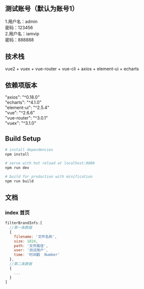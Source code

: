 ## 测试账号（默认为账号1）
1.用户名：admin  
  密码：123456  
2.用户名：iamvip  
  密码：888888  

## 技术栈

vue2 + vuex + vue-router + vue-cli + axios + element-ui + echarts

## 依赖项版本

"axios": "^0.18.0"  
"echarts": "^4.1.0"  
"element-ui": "^2.5.4"  
"vue": "^2.6.6"  
"vue-router": "^3.0.1"  
"vuex": "^3.1.0"

## Build Setup

```bash
# install dependencies
npm install

# serve with hot reload at localhost:8080
npm run dev

# build for production with minification
npm run build
```



## 文档

### index 首页

```js
filterBrandInfs:[
  //第一条数据
  {
    filename: '文件名称',
    size: 1024,
    path: '文件路径',
    user: '测试用户',
    time: '时间戳 	Number'
  },
  //第二条数据
  {
    ...
  }
]
```



